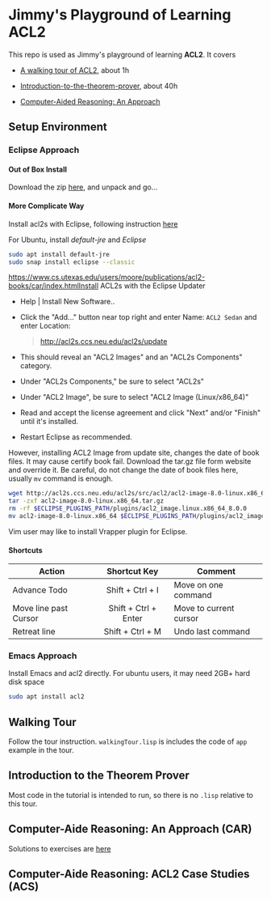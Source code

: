 # Jimmy's Playground of  Learning ACL2
This repo is used as Jimmy's playground of learning **ACL2**. It covers

* [A walking tour of ACL2](https://www.cs.utexas.edu/users/moore/acl2/v8-5/combined-manual/index.html?topic=ACL2____A_02Walking_02Tour_02of_02ACL2),  about 1h

* [Introduction-to-the-theorem-prover](https://www.cs.utexas.edu/users/moore/acl2/v8-5/combined-manual/index.html?topic=ACL2____INTRODUCTION-TO-THE-THEOREM-PROVER), about 40h

* [Computer-Aided Reasoning: An Approach](https://www.cs.utexas.edu/users/moore/publications/acl2-books/car/index.html)

  

## Setup Environment

### Eclipse Approach

#### Out of Box Install

Download the zip [here](http://acl2s.ccs.neu.edu/acl2s/doc/download.html), and unpack and go...

#### More Complicate Way

Install acl2s with Eclipse, following instruction [here](http://acl2s.ccs.neu.edu/acl2s/doc/installation.html#install-old)

For Ubuntu, install *default-jre* and *Eclipse*

```bash
sudo apt install default-jre
sudo snap install eclipse --classic
```

https://www.cs.utexas.edu/users/moore/publications/acl2-books/car/index.htmlInstall ACL2s with the Eclipse Updater

* Help | Install New Software..

* Click the "Add..." button near top right and enter Name: `ACL2 Sedan` and enter Location:

  >  http://acl2s.ccs.neu.edu/acl2s/update

* This should reveal an "ACL2 Images" and an "ACL2s Components" category.

* Under "ACL2s Components," be sure to select "ACL2s"  

* Under "ACL2 Image", be sure to select "ACL2 Image (Linux/x86_64)"

* Read and accept the license agreement and click "Next" and/or "Finish" until it's installed.

* Restart Eclipse as recommended.

However, installing ACL2 Image from update site, changes the date of book files.  It may cause certify book fail. Download the tar.gz file form website and override it. Be careful, do not change the date of book files here, usually  `mv` command is enough.

```bash
wget http://acl2s.ccs.neu.edu/acl2s/src/acl2/acl2-image-8.0-linux.x86_64.tar.gz
tar -zxf acl2-image-8.0-linux.x86_64.tar.gz
rm -rf $ECLIPSE_PLUGINS_PATH/plugins/acl2_image.linux.x86_64_8.0.0 
mv acl2-image-8.0-linux.x86_64 $ECLIPSE_PLUGINS_PATH/plugins/acl2_image.linux.x86_64_8.0.0
```

Vim user may like to install Vrapper plugin for Eclipse.

#### Shortcuts

| Action                |     Shortcut Key     | Comment                |
| --------------------- | :------------------: | ---------------------- |
| Advance Todo          |   Shift + Ctrl + I   | Move on one command    |
| Move line past Cursor | Shift + Ctrl + Enter | Move to current cursor |
| Retreat line          |   Shift + Ctrl + M   | Undo last command      |



### Emacs Approach

Install Emacs and acl2 directly. For ubuntu users, it may need 2GB+ hard disk space

```bash
sudo apt install acl2
```

## Walking Tour

Follow the tour instruction. `walkingTour.lisp` is includes the code of `app` example in the tour.

## Introduction to the Theorem Prover

Most code in the tutorial is intended to run, so there is no `.lisp` relative to this tour.

## Computer-Aide Reasoning: An Approach (CAR)

Solutions to exercises are [here](https://github.com/acl2/acl2/tree/master/books/textbook)

## Computer-Aide Reasoning: ACL2 Case Studies (ACS)



